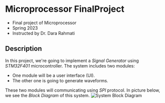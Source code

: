 # Microprocessor FinalProject
- Final project of Microprocessor
- Spring 2023
- Instructed by Dr. Dara Rahmati 

## Description
In this project, we're going to implement a *Signal Generator* using *STM32F401* microcontroller.
The system includes two modules:
- One module will be a user interface (UI).
- The other one is going to generate waveforms.

These two modules will communicating using *SPI* protocol. In picture below, we see the *Block Diagram* of this system.
![System Block Diagram]([http://via.placeholder.com/200x150](https://github.com/Aminho09/Microprocessor_FinalProject/blob/main/images/System%20Block%20Diagram.png) "System Block Diagram")
